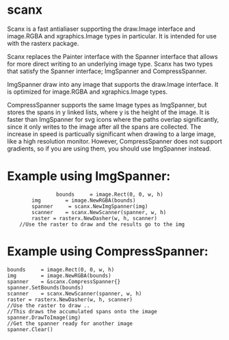 # scanx
Scanx is a fast antialiaser supporting the draw.Image interface and image.RGBA and xgraphics.Image types in particular. It is intended for use with the rasterx package.

Scanx replaces the Painter interface with the Spanner interface that allows for more direct writing to an underlying image type. Scanx has two types that satisfy the Spanner interface; ImgSpanner and CompressSpanner.

ImgSpanner draw into any image that supports the draw.Image interface. It is optimized for image.RGBA and xgraphics.Image types.

CompressSpanner supports the same Image types as ImgSpanner, but stores the spans in y linked lists, where y is the height of the image. It is faster than ImgSpanner for svg icons where the paths overlap significantly, since it only writes to the image after all the spans are collected. The increase in speed is particually significant when drawing to a large image, like a high resolution monitor. However, CompressSpanner does not support gradients, so if you are using them, you should use ImgSpanner instead.

# Example using ImgSpanner:
```golang
                bounds     = image.Rect(0, 0, w, h)
		img        = image.NewRGBA(bounds)
		spanner     = scanx.NewImgSpanner(img)
		scanner    = scanx.NewScanner(spanner, w, h)
		raster = rasterx.NewDasher(w, h, scanner)
    //Use the raster to draw and the results go to the img
``` 
# Example using CompressSpanner:
```golang  
bounds     = image.Rect(0, 0, w, h)
img        = image.NewRGBA(bounds)
spanner    = &scanx.CompressSpanner{}
spanner.SetBounds(bounds)
scanner    = scanx.NewScanner(spanner, w, h)
raster = rasterx.NewDasher(w, h, scanner)
//Use the raster to draw ..
//This draws the accumulated spans onto the image
spanner.DrawToImage(img)
//Get the spanner ready for another image
spanner.Clear()
``` 

